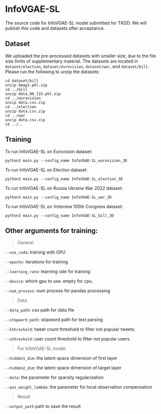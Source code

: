# InfoVGAE-SL
The source code for InfoVGAE-SL model submitted for TKDD. We will publish this code and datasets after acceptance.

## Dataset
We uploaded the pre-processed datasets with smaller size, due to the file size limits of supplementary material.
The datasets are located in `dataset/election`, `dataset/eurovision`, `dataset/war`, and `dataset/bill`.
Please run the following to unzip the datasets:

```
cd dataset/bill
unzip bmap2.pkl.zip
cd ../bill
unzip data_80_115.pkl.zip
cd ../eurovision
unzip data.csv.zip
cd ../election
unzip data.csv.zip
cd ../war
unzip data.csv.zip
cd ../..
```

## Training

To run InfoVGAE-SL on Eurovision dataset:

```
python3 main.py --config_name InfoVGAE-SL_eurovision_3D
```

To run InfoVGAE-SL on Election dataset:

```
python3 main.py --config_name InfoVGAE-SL_election_3D
```

To run InfoVGAE-SL on Russia Ukraine War 2022 dataset:
```
python3 main.py --config_name InfoVGAE-SL_war_3D
```


To run InfoVGAE-SL on Voteview 105th Congress dataset:
```
python3 main.py --config_name InfoVGAE-SL_bill_3D
```

## Other arguments for training:

> General

`--use_cuda`: training with GPU

`--epochs`: iterations for training

`--learning_rate`: learning rate for training

`--device`: which gpu to use. empty for cpu.

`--num_process`: num process for pandas processing

> Data

`--data_path`: csv path for data file

`--stopword_path`: stopword path for text parsing

`--kthreshold`: tweet count threshold to filter not popular tweets.

`--uthreshold`: user count threshold to filter not popular users.

> For InfoVGAE-SL model

`--hidden1_dim`: the latent space dimension of first layer

`--hidden2_dim`: the latent space dimension of target layer

`--beta`: the parameter for sparsity regularization

`--pos_weight_lambda`: the parameter for local observation compensation

> Result

`--output_path` path to save the result
